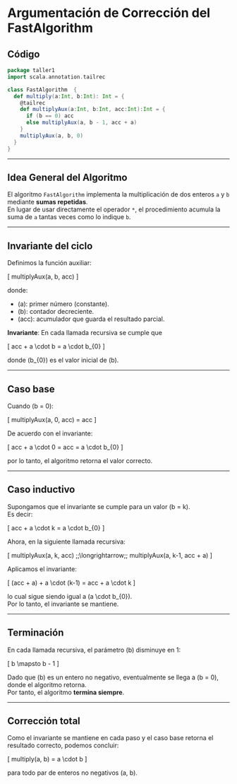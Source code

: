 # Argumentación de Corrección del FastAlgorithm

## Código

```scala
package taller1 
import scala.annotation.tailrec

class FastAlgorithm  {
  def multiply(a:Int, b:Int): Int = {
    @tailrec
    def multiplyAux(a:Int, b:Int, acc:Int):Int = {
      if (b == 0) acc
      else multiplyAux(a, b - 1, acc + a)
    }
    multiplyAux(a, b, 0)
  }
}
```

---

## Idea General del Algoritmo

El algoritmo `FastAlgorithm` implementa la multiplicación de dos enteros `a` y `b` mediante **sumas repetidas**.  
En lugar de usar directamente el operador `*`, el procedimiento acumula la suma de `a` tantas veces como lo indique `b`.

---

## Invariante del ciclo

Definimos la función auxiliar:

\[
multiplyAux(a, b, acc)
\]

donde:

- \(a\): primer número (constante).  
- \(b\): contador decreciente.  
- \(acc\): acumulador que guarda el resultado parcial.  

**Invariante**: En cada llamada recursiva se cumple que

\[
acc + a \cdot b = a \cdot b_{0}
\]

donde \(b_{0}\) es el valor inicial de \(b\).

---

## Caso base

Cuando \(b = 0\):

\[
multiplyAux(a, 0, acc) = acc
\]

De acuerdo con el invariante:

\[
acc + a \cdot 0 = acc = a \cdot b_{0}
\]

por lo tanto, el algoritmo retorna el valor correcto.

---

## Caso inductivo

Supongamos que el invariante se cumple para un valor \(b = k\).  
Es decir:

\[
acc + a \cdot k = a \cdot b_{0}
\]

Ahora, en la siguiente llamada recursiva:

\[
multiplyAux(a, k, acc) \;\;\longrightarrow\;\; multiplyAux(a, k-1, acc + a)
\]

Aplicamos el invariante:

\[
(acc + a) + a \cdot (k-1) = acc + a \cdot k
\]

lo cual sigue siendo igual a \(a \cdot b_{0}\).  
Por lo tanto, el invariante se mantiene.

---

## Terminación

En cada llamada recursiva, el parámetro \(b\) disminuye en 1:

\[
b \mapsto b - 1
\]

Dado que \(b\) es un entero no negativo, eventualmente se llega a \(b = 0\), donde el algoritmo retorna.  
Por tanto, el algoritmo **termina siempre**.

---

## Corrección total

Como el invariante se mantiene en cada paso y el caso base retorna el resultado correcto, podemos concluir:

\[
multiply(a, b) = a \cdot b
\]

para todo par de enteros no negativos \(a, b\).
